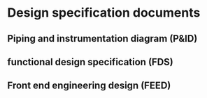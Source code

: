 # Design specification documents

## Piping and instrumentation diagram (P&ID)



## functional design specification (FDS)


## Front end engineering design (FEED)




